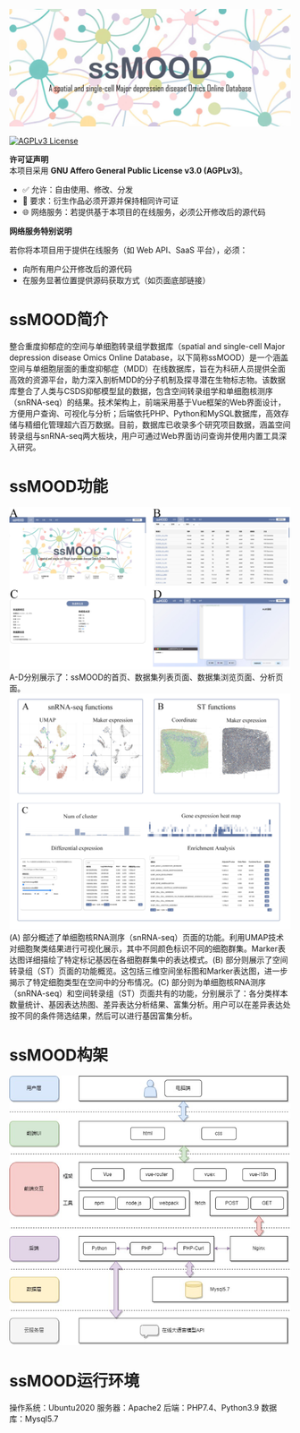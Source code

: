 ![封面](./doc/ssmood.jpg "封面")

[![AGPLv3 License](https://img.shields.io/badge/License-AGPL_v3-blue.svg)](https://www.gnu.org/licenses/agpl-3.0)

**许可证声明**  
本项目采用 **GNU Affero General Public License v3.0 (AGPLv3)**。  
- ✅ 允许：自由使用、修改、分发  
- 🔄 要求：衍生作品必须开源并保持相同许可证  
- 🌐 网络服务：若提供基于本项目的在线服务，必须公开修改后的源代码

**网络服务特别说明** 

若你将本项目用于提供在线服务（如 Web API、SaaS 平台），必须：
- 向所有用户公开修改后的源代码  
- 在服务显著位置提供源码获取方式（如页面底部链接）

# ssMOOD简介
整合重度抑郁症的空间与单细胞转录组学数据库（spatial and single-cell Major depression disease Omics Online Database，以下简称ssMOOD）是一个涵盖空间与单细胞层面的重度抑郁症（MDD）在线数据库，旨在为科研人员提供全面高效的资源平台，助力深入剖析MDD的分子机制及探寻潜在生物标志物。该数据库整合了人类与CSDS抑郁模型鼠的数据，包含空间转录组学和单细胞核测序（snRNA-seq）的结果。技术架构上，前端采用基于Vue框架的Web界面设计，方便用户查询、可视化与分析；后端依托PHP、Python和MySQL数据库，高效存储与精细化管理超六百万数据。目前，数据库已收录多个研究项目数据，涵盖空间转录组与snRNA-seq两大板块，用户可通过Web界面访问查询并使用内置工具深入研究。

# ssMOOD功能
![数据库各页面展示](./doc/数据库各页面展示.jpg "数据库各页面展示")
A-D分别展示了：ssMOOD的首页、数据集列表页面、数据集浏览页面、分析页面。
![浏览页面](./doc/浏览页面.jpg "浏览页面")
(A) 部分概述了单细胞核RNA测序（snRNA-seq）页面的功能。利用UMAP技术对细胞聚类结果进行可视化展示，其中不同颜色标识不同的细胞群集。Marker表达图详细描绘了特定标记基因在各细胞群集中的表达模式。(B) 部分则展示了空间转录组（ST）页面的功能概览。这包括三维空间坐标图和Marker表达图，进一步揭示了特定细胞类型在空间中的分布情况。(C) 部分则为单细胞核RNA测序（snRNA-seq）和空间转录组（ST）页面共有的功能，分别展示了：各分类样本数量统计、基因表达热图、差异表达分析结果、富集分析。用户可以在差异表达处按不同的条件筛选结果，然后可以进行基因富集分析。
# ssMOOD构架
![ssMOOD前后端构架](./doc/ssMOOD前后端构架.jpg "ssMOOD前后端构架")


# ssMOOD运行环境
操作系统：Ubuntu2020
服务器：Apache2
后端：PHP7.4、Python3.9
数据库：Mysql5.7
